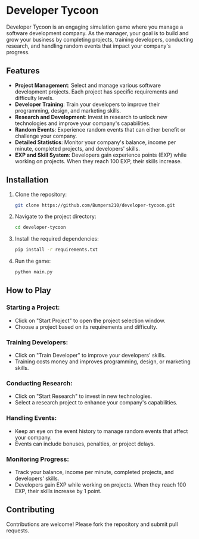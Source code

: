 # Developer Tycoon

Developer Tycoon is an engaging simulation game where you manage a software development company. As the manager, your goal is to build and grow your business by completing projects, training developers, conducting research, and handling random events that impact your company's progress.

## Features

- **Project Management**: Select and manage various software development projects. Each project has specific requirements and difficulty levels.
- **Developer Training**: Train your developers to improve their programming, design, and marketing skills.
- **Research and Development**: Invest in research to unlock new technologies and improve your company's capabilities.
- **Random Events**: Experience random events that can either benefit or challenge your company.
- **Detailed Statistics**: Monitor your company's balance, income per minute, completed projects, and developers' skills.
- **EXP and Skill System**: Developers gain experience points (EXP) while working on projects. When they reach 100 EXP, their skills increase.

## Installation

1. Clone the repository:
   ```sh
   git clone https://github.com/Bumpers210/developer-tycoon.git

2. Navigate to the project directory:
   ```sh
   cd developer-tycoon
   
3. Install the required dependencies:
   ```sh
   pip install -r requirements.txt

4. Run the game:
   ```sh
   python main.py


## How to Play

### Starting a Project:
- Click on "Start Project" to open the project selection window.
- Choose a project based on its requirements and difficulty.

### Training Developers:
- Click on "Train Developer" to improve your developers' skills.
- Training costs money and improves programming, design, or marketing skills.

### Conducting Research:
- Click on "Start Research" to invest in new technologies.
- Select a research project to enhance your company's capabilities.

### Handling Events:
- Keep an eye on the event history to manage random events that affect your company.
- Events can include bonuses, penalties, or project delays.

### Monitoring Progress:
- Track your balance, income per minute, completed projects, and developers' skills.
- Developers gain EXP while working on projects. When they reach 100 EXP, their skills increase by 1 point.

## Contributing

Contributions are welcome! Please fork the repository and submit pull requests.
